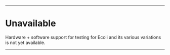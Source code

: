 
***

# Unavailable

Hardware + software support for testing for Ecoli and its various variations is not yet available.

***
